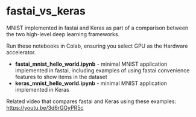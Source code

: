 # fastai_vs_keras
MNIST implemented in fastai and Keras as part of a comparison between the two high-level deep learning frameworks. 

Run these notebooks in Colab, ensuring you select GPU as the Hardware accelerator.

- **fastai_mnist_hello_world.ipynb** - minimal MNIST application implemented in fastai, including examples of using fastai convenience features to show items in the dataset
- **keras_mnist_hello_world.ipynb** - minimal MNIST application implemented in Keras

Related video that compares fastai and Keras using these examples: https://youtu.be/3d6rGGyPR5c
